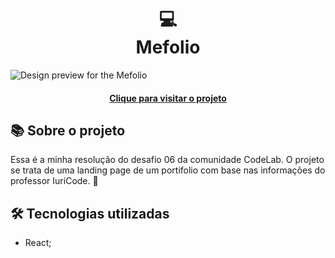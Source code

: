 <h1 align="center">
  💻<br>Mefolio
</h1>

![Design preview for the Mefolio](https://github.com/user-attachments/assets/3e326c21-2dcc-49c2-83ad-b7bb825048ba)

<h4 align="center"><a href="https://studio-ghibli-4568bb.netlify.app/">Clique para visitar o projeto</a></h4>

## 📚 Sobre o projeto

Essa é a minha resolução do desafio 06 da comunidade CodeLab. O projeto se trata de uma landing page de um portifolio com base nas informações do professor IuriCode. 🚀

## 🛠️ Tecnologias utilizadas

- React;
